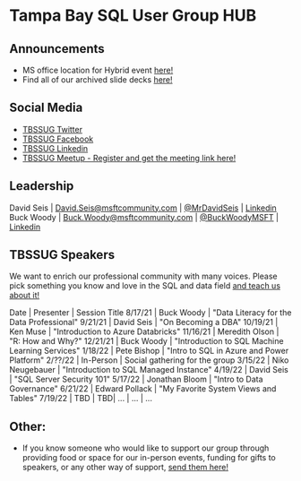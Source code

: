 # Tampa Bay SQL User Group HUB

## Announcements
- MS office location for Hybrid event [here!](https://www.microsoft.com/en-us/about/officelocator?Location=33609)
- Find all of our archived slide decks [here!](https://msftcommunity-my.sharepoint.com/:f:/p/david_seis/EnBw0_6Sh2RApcrmteQEkmwB9CC8GNXCR-CIIxRbdjP3QA?e=SEHNyp)

## Social Media

- [TBSSUG Twitter](https://twitter.com/TBSSUG) 
- [TBSSUG Facebook](https://www.facebook.com/tbssug)
- [TBSSUG Linkedin](https://www.linkedin.com/groups/1893703/)  
- [TBSSUG Meetup - Register and get the meeting link here!](https://www.meetup.com/Tampa-SQL-User-Groups/) 

## Leadership

David Seis | David.Seis@msftcommunity.com | [@MrDavidSeis](https://twitter.com/MrDavidSeis) | [Linkedin](https://www.linkedin.com/in/davidseis/) 
Buck Woody | Buck.Woody@msftcommunity.com | [@BuckWoodyMSFT](https://twitter.com/BuckWoodyMSFT) | [Linkedin](https://www.linkedin.com/in/buckwoody/) 

## TBSSUG Speakers

We want to enrich our professional community with many voices. Please pick something you know and love in the SQL and data field [and teach us about it!](https://forms.office.com/r/6PjaybWnNn)

Date | Presenter | Session Title
8/17/21 | Buck Woody | "Data Literacy for the Data Professional"
9/21/21 | David Seis | "On Becoming a DBA"
10/19/21 | Ken Muse | "Introduction to Azure Databricks"
11/16/21 | Meredith Olson | "R: How and Why?"
12/21/21 | Buck Woody | "Introduction to SQL Machine Learning Services"
1/18/22 | Pete Bishop | "Intro to SQL in Azure and Power Platform"
2/??/22 | In-Person | Social gathering for the group
3/15/22 | Niko Neugebauer | "Introduction to SQL Managed Instance"
4/19/22 | David Seis | "SQL Server Security 101"
5/17/22 | Jonathan Bloom | "Intro to Data Governance"
6/21/22 | Edward Pollack | "My Favorite System Views and Tables"
7/19/22 | TBD | TBD|
... | ... | ...

## Other:

- If you know someone who would like to support our group through providing food or space for our in-person events, funding for gifts to speakers, or any other way of support, [send them here!](https://forms.office.com/r/isZ2nfTcva)
